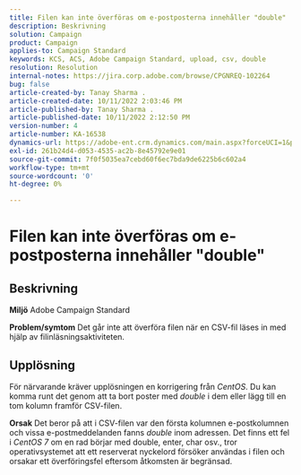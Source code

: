 ```yaml
---
title: Filen kan inte överföras om e-postposterna innehåller "double"
description: Beskrivning
solution: Campaign
product: Campaign
applies-to: Campaign Standard
keywords: KCS, ACS, Adobe Campaign Standard, upload, csv, double
resolution: Resolution
internal-notes: https://jira.corp.adobe.com/browse/CPGNREQ-102264
bug: false
article-created-by: Tanay Sharma .
article-created-date: 10/11/2022 2:03:46 PM
article-published-by: Tanay Sharma .
article-published-date: 10/11/2022 2:12:50 PM
version-number: 4
article-number: KA-16538
dynamics-url: https://adobe-ent.crm.dynamics.com/main.aspx?forceUCI=1&pagetype=entityrecord&etn=knowledgearticle&id=323d0582-6d49-ed11-bba2-0022480868ff
exl-id: 261b24d4-d053-4535-ac2b-8e45792e9e01
source-git-commit: 7f0f5035ea7cebd60f6ec7bda9de6225b6c602a4
workflow-type: tm+mt
source-wordcount: '0'
ht-degree: 0%

---
```


# Filen kan inte överföras om e-postposterna innehåller &quot;double&quot;

## Beskrivning

<b>Miljö</b>
Adobe Campaign Standard


<b>Problem/symtom</b>
Det går inte att överföra filen när en CSV-fil läses in med hjälp av filinläsningsaktiviteten.


## Upplösning


För närvarande kräver upplösningen en korrigering från *CentOS*. Du kan komma runt det genom att ta bort poster med *double* i dem eller lägg till en tom kolumn framför CSV-filen.


<b>Orsak</b>
Det beror på att i CSV-filen var den första kolumnen e-postkolumnen och vissa e-postmeddelanden fanns *double* inom adressen. Det finns ett fel i *CentOS 7* om en rad börjar med double, enter, char osv., tror operativsystemet att ett reserverat nyckelord försöker användas i filen och orsakar ett överföringsfel eftersom åtkomsten är begränsad.
